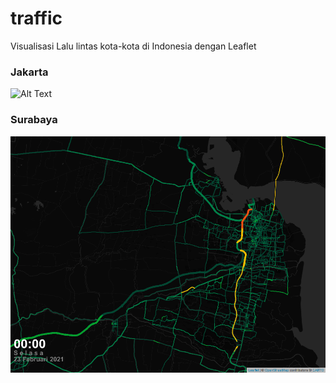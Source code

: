 # traffic
Visualisasi Lalu lintas kota-kota di Indonesia dengan Leaflet

### Jakarta
![Alt Text](https://github.com/Alfrzlp/traffic/blob/main/hasil/jakarta.gif)

### Surabaya
![Alt Text](https://github.com/Alfrzlp/traffic/blob/main/hasil/surabaya_.gif)
